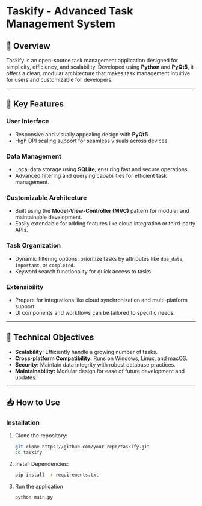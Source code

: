 # Taskify - Advanced Task Management System

## 📄 Overview

Taskify is an open-source task management application designed for simplicity, efficiency, and scalability. Developed using **Python** and **PyQt5**, it offers a clean, modular architecture that makes task management intuitive for users and customizable for developers.

---

## 🚀 Key Features

### User Interface
- Responsive and visually appealing design with **PyQt5**.
- High DPI scaling support for seamless visuals across devices.

### Data Management
- Local data storage using **SQLite**, ensuring fast and secure operations.
- Advanced filtering and querying capabilities for efficient task management.

### Customizable Architecture
- Built using the **Model-View-Controller (MVC)** pattern for modular and maintainable development.
- Easily extendable for adding features like cloud integration or third-party APIs.

### Task Organization
- Dynamic filtering options: prioritize tasks by attributes like `due_date`, `important`, or `completed`.
- Keyword search functionality for quick access to tasks.

### Extensibility
- Prepare for integrations like cloud synchronization and multi-platform support.
- UI components and workflows can be tailored to specific needs.

---

## 🎯 Technical Objectives

- **Scalability:** Efficiently handle a growing number of tasks.
- **Cross-platform Compatibility:** Runs on Windows, Linux, and macOS.
- **Security:** Maintain data integrity with robust database practices.
- **Maintainability:** Modular design for ease of future development and updates.

---

## 📥 How to Use

### Installation

1. Clone the repository:
   ```bash
   git clone https://github.com/your-repo/taskify.git
   cd taskify

2. Install Dependencies:
   ```bash
   pip install -r requirements.txt

3. Run the application
   ```bash
   python main.py  
